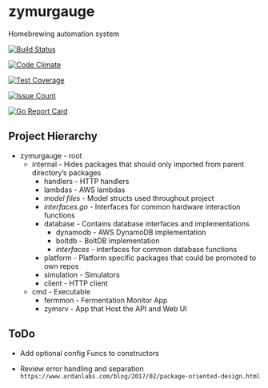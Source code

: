 # zymurgauge

Homebrewing automation system

[![Build Status](https://travis-ci.org/benjaminbartels/zymurgauge.svg?branch=master)](https://travis-ci.org/benjaminbartels/zymurgauge)

[![Code Climate](https://codeclimate.com/github/benjaminbartels/zymurgauge/badges/gpa.svg)](https://codeclimate.com/github/benjaminbartels/zymurgauge)

[![Test Coverage](https://codeclimate.com/github/benjaminbartels/zymurgauge/badges/coverage.svg)](https://codeclimate.com/github/benjaminbartels/zymurgauge/coverage)

[![Issue Count](https://codeclimate.com/github/benjaminbartels/zymurgauge/badges/issue_count.svg)](https://codeclimate.com/github/benjaminbartels/zymurgauge)

[![Go Report Card](https://goreportcard.com/badge/github.com/benjaminbartels/zymurgauge)](https://goreportcard.com/report/github.com/benjaminbartels/zymurgauge)

## Project Hierarchy

- zymurgauge - root
  - internal - Hides packages that should only imported from parent directory’s packages
    - handlers - HTTP handlers
    - lambdas - AWS lambdas
    - *model files* - Model structs used throughout project
    - *interfaces.go* - Interfaces for common hardware interaction functions
    - database - Contains database interfaces and implementations
      - dynamodb - AWS DynamoDB implementation
      - boltdb - BoltDB implementation
      - *interfaces* - interfaces for common database functions
    - platform - Platform specific packages that could be promoted to own repos
    - simulation - Simulators
    - client - HTTP client
  - cmd - Executable
    - fermmon - Fermentation Monitor App
    - zymsrv - App that Host the API and Web UI

## ToDo

- Add optional config Funcs to constructors

- Review error handling and separation `https://www.ardanlabs.com/blog/2017/02/package-oriented-design.html`

